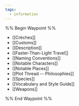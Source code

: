 ```yaml
---
tags:
  - information
---
```


%% Begin Waypoint %%
- [[Crèches]]
- [[Customs]]
- [[Description]]
- [[Faster-Than-Light Travel]]
- [[Naming Conventions]]
- [[Notable Characters]]
- [[Notable Places]]
- [[Plot Thread -- Philosophies]]
- [[Species]]
- [[Vocabulary and Style Guide]]
- [[Weapons]]

%% End Waypoint %%
